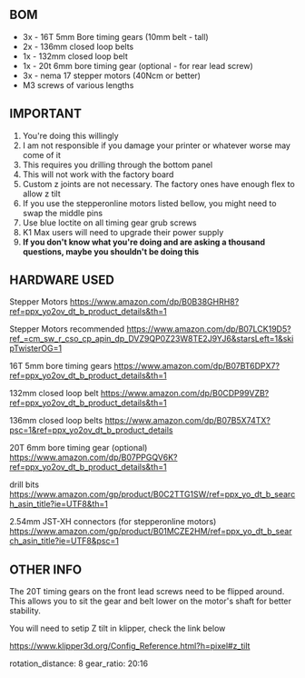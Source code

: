 ## **BOM**

- 3x - 16T 5mm Bore timing gears (10mm belt - tall)
- 2x - 136mm closed loop belts
- 1x - 132mm closed loop belt
- 1x - 20t 6mm bore timing gear (optional - for rear lead screw)
- 3x - nema 17 stepper motors (40Ncm or better)
- M3 screws of various lengths


## **IMPORTANT**

1. You're doing this willingly
2. I am not responsible if you damage your printer or whatever worse may come of it
3. This requires you drilling through the bottom panel
4. This will not work with the factory board
5. Custom z joints are not necessary. The factory ones have enough flex to allow z tilt
6. If you use the stepperonline motors listed bellow, you might need to swap the middle pins
7. Use blue loctite on all timing gear grub screws
8. K1 Max users will need to upgrade their power supply
9. **If you don't know what you're doing and are asking a thousand questions, maybe you shouldn't be doing this**


## **HARDWARE USED**

Stepper Motors
https://www.amazon.com/dp/B0B38GHRH8?ref=ppx_yo2ov_dt_b_product_details&th=1

Stepper Motors recommended
https://www.amazon.com/dp/B07LCK19D5?ref_=cm_sw_r_cso_cp_apin_dp_DVZ9QP0Z23W8TE2J9YJ6&starsLeft=1&skipTwisterOG=1

16T 5mm bore timing gears
https://www.amazon.com/dp/B07BT6DPX7?ref=ppx_yo2ov_dt_b_product_details&th=1

132mm closed loop belt
https://www.amazon.com/dp/B0CDP99VZB?ref=ppx_yo2ov_dt_b_product_details&th=1

136mm closed loop belts
https://www.amazon.com/dp/B07B5X74TX?psc=1&ref=ppx_yo2ov_dt_b_product_details

20T 6mm bore timing gear (optional)
https://www.amazon.com/dp/B07PPGQV6K?ref=ppx_yo2ov_dt_b_product_details&th=1

drill bits
https://www.amazon.com/gp/product/B0C2TTG1SW/ref=ppx_yo_dt_b_search_asin_title?ie=UTF8&th=1

2.54mm JST-XH connectors (for stepperonline motors)
https://www.amazon.com/gp/product/B01MCZE2HM/ref=ppx_yo_dt_b_search_asin_title?ie=UTF8&psc=1


## **OTHER INFO**

The 20T timing gears on the front lead screws need to be flipped around. This allows you to sit the gear and belt lower on the motor's shaft for better stability. 

You will need to setip Z tilt in klipper, check the link below

https://www.klipper3d.org/Config_Reference.html?h=pixel#z_tilt

rotation_distance: 8
gear_ratio: 20:16










